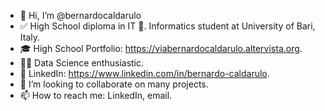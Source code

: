 - 👋 Hi, I’m @bernardocaldarulo
- ✅ High School diploma in IT 🍕. Informatics student at University of Bari, Italy.
- 🎓 High School Portfolio: https://viabernardocaldarulo.altervista.org.
- 👨‍💻 Data Science enthusiastic.
- 🚀 LinkedIn: https://www.linkedin.com/in/bernardo-caldarulo.
- 💞️ I’m looking to collaborate on many projects.
- 📫 How to reach me: LinkedIn, email.

<!---
bernardocaldarulo/bernardocaldarulo is a ✨ special ✨ repository because its `README.md` (this file) appears on your GitHub profile.
You can click the Preview link to take a look at your changes.
--->
